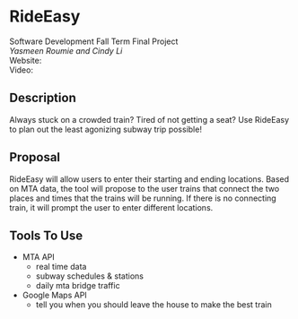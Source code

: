 # RideEasy
Software Development Fall Term Final Project 
<br>
*Yasmeen Roumie and Cindy Li*
<br>
Website: 
<br>
Video:

## Description
Always stuck on a crowded train? Tired of not getting a seat? Use RideEasy to plan out the least agonizing subway trip possible!

## Proposal
RideEasy will allow users to enter their starting and ending locations. Based on MTA data, the tool will propose to the user trains that connect the two places and times that the trains will be running. If there is no connecting train, it will prompt the user to enter different locations.

## Tools To Use
* MTA API
  * real time data
  * subway schedules & stations
  * daily mta bridge traffic
* Google Maps API
  * tell you when you should leave the house to make the best train 



